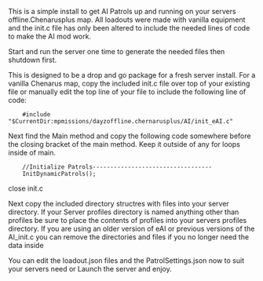 This is a simple install to get AI Patrols up and running on your servers offline.Chenarusplus map.
All loadouts were made with vanilla equipment and the init.c file has only been altered to include 
the needed lines of code to make the AI mod work.

Start and run the server one time to generate the needed files then shutdown first.

This is designed to be a drop and go package for a fresh server install.
For a vanilla Chenarus map, copy the included init.c file over top of your existing file 
or manually edit the top line of your file to include the following line of code:

		#include "$CurrentDir:mpmissions/dayzoffline.chernarusplus/AI/init_eAI.c"

Next find the Main method and copy the following code somewhere before the closing bracket
 of the main method. Keep it outside of any for loops inside of main.
 
		//Initialize Patrols----------------------------------
		InitDynamicPatrols();
		

close init.c

Next copy the included directory structres with files into your server directory. 
If your Server profiles directory is named anything other than 
profiles be sure to place the contents of profiles into your servers profiles directory.
If you are using an older version of eAI or previous versions of the AI_init.c you can
remove the directories and files if you no longer need the data inside

You can edit the loadout.json files and the PatrolSettings.json now to suit your servers need
or Launch the server and enjoy.


